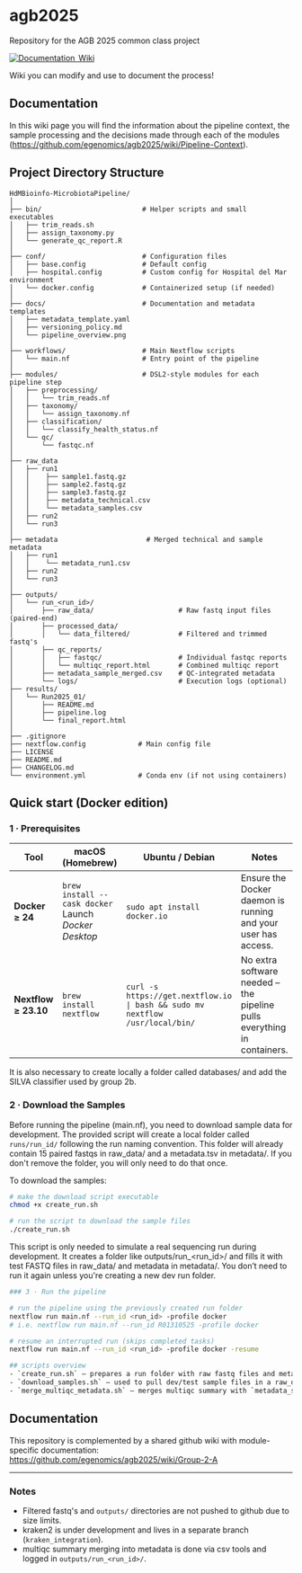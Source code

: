 # agb2025
Repository for the AGB 2025 common class project

[![Documentation  Wiki](https://img.shields.io/static/v1?label=Documentation&message=Wiki&labelColor=black&color=blue&logo=github&logoColor=white)](https://github.com/egenomics/agb2025/wiki)


Wiki you can modify and use to document the process!

## Documentation

In this wiki page you will find the information about the pipeline context, the sample processing and the decisions made through each of the modules (https://github.com/egenomics/agb2025/wiki/Pipeline-Context).

## Project Directory Structure

```text
HdMBioinfo-MicrobiotaPipeline/
│
├── bin/                         # Helper scripts and small executables
│   ├── trim_reads.sh
│   ├── assign_taxonomy.py
│   └── generate_qc_report.R
│
├── conf/                        # Configuration files
│   ├── base.config              # Default config
│   ├── hospital.config          # Custom config for Hospital del Mar environment
│   └── docker.config            # Containerized setup (if needed)
│
├── docs/                        # Documentation and metadata templates
│   ├── metadata_template.yaml
│   ├── versioning_policy.md
│   └── pipeline_overview.png
│
├── workflows/                   # Main Nextflow scripts
│   └── main.nf                  # Entry point of the pipeline
│
├── modules/                     # DSL2-style modules for each pipeline step
│   ├── preprocessing/
│   │   └── trim_reads.nf
│   ├── taxonomy/
│   │   └── assign_taxonomy.nf
│   ├── classification/
│   │   └── classify_health_status.nf
│   └── qc/
│       └── fastqc.nf
│
├── raw_data
│   ├── run1
│   │    ├── sample1.fastq.gz
│   │    ├── sample2.fastq.gz
│   │    ├── sample3.fastq.gz
│   │    ├── metadata_technical.csv
│   │    └── metadata_samples.csv
│   ├── run2
│   └── run3
│
├── metadata                      # Merged technical and sample metadata
│   ├── run1
│   │    └── metadata_run1.csv
│   ├── run2
│   └── run3
│
├── outputs/
│   └── run_<run_id>/
│       ├── raw_data/                     # Raw fastq input files (paired-end)
│       ├── processed_data/
│       │   └── data_filtered/            # Filtered and trimmed fastq's
│       ├── qc_reports/
│       │   ├── fastqc/                   # Individual fastqc reports
│       │   └── multiqc_report.html       # Combined multiqc report
│       ├── metadata_sample_merged.csv    # QC-integrated metadata
│       └── logs/                         # Execution logs (optional)
├── results/
│   └── Run2025_01/
│       ├── README.md
│       ├── pipeline.log
│       └── final_report.html
│
├── .gitignore
├── nextflow.config             # Main config file
├── LICENSE
├── README.md
├── CHANGELOG.md
└── environment.yml             # Conda env (if not using containers)
```

## Quick start (Docker edition)

### 1 · Prerequisites

| Tool               | macOS (Homebrew)                                                            | Ubuntu / Debian                                                           | Notes                                                         |
|--------------------|-----------------------------------------------------------------------------|---------------------------------------------------------------------------|---------------------------------------------------------------|
| **Docker ≥ 24**    | `brew install --cask docker`<br/>Launch *Docker Desktop*                     | `sudo apt install docker.io`                                              | Ensure the Docker daemon is running and your user has access. |
| **Nextflow ≥ 23.10** | `brew install nextflow`                                                    | `curl -s https://get.nextflow.io \| bash && sudo mv nextflow /usr/local/bin/` | No extra software needed – the pipeline pulls everything in containers. |

It is also necessary to create locally a folder called databases/ and add the SILVA classifier used by group 2b.

### 2 · Download the Samples

Before running the pipeline (main.nf), you need to download sample data for development. The provided script will create a local folder called `runs/run_id/` following the run naming convention. This folder will already contain 15 paired fastqs in raw_data/ and a metadata.tsv in metadata/. If you don't remove the folder, you will only need to do that once.

To download the samples:

```bash
# make the download script executable
chmod +x create_run.sh

# run the script to download the sample files
./create_run.sh
```

This script is only needed to simulate a real sequencing run during development.
It creates a folder like outputs/run_<run_id>/ and fills it with test FASTQ files in raw_data/ and metadata in metadata/.
You don’t need to run it again unless you're creating a new dev run folder.

```bash
### 3 · Run the pipeline

# run the pipeline using the previously created run folder
nextflow run main.nf --run_id <run_id> -profile docker
# i.e. nextflow run main.nf --run_id R01310525 -profile docker

# resume an interrupted run (skips completed tasks)
nextflow run main.nf --run_id <run_id> -profile docker -resume

## scripts overview
- `create_run.sh` – prepares a run folder with raw fastq files and metadata.
- `download_samples.sh` – used to pull dev/test sample files in a raw_data/ folder.
- `merge_multiqc_metadata.sh` – merges multiqc summary with `metadata_sample.csv`.
```
## Documentation

This repository is complemented by a shared github wiki with module-specific documentation:
https://github.com/egenomics/agb2025/wiki/Group-2-A

---

### Notes

- Filtered fastq's and `outputs/` directories are not pushed to github due to size limits.
- kraken2 is under development and lives in a separate branch (`kraken_integration`).
- multiqc summary merging into metadata is done via csv tools and logged in `outputs/run_<run_id>/`.
